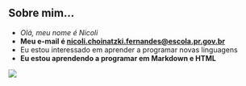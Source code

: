 ## Sobre mim...
- _Olá, meu nome é Nicoli_
- **Meu e-mail é nicoli.choinatzki.fernandes@escola.pr.gov.br**
- </i>Eu estou interessado em aprender a programar novas linguagens</i>
- <b>Eu estou aprendendo a programar em Markdown e HTML<b/>
  
![](https://img.shields.io/badge/Instagram-E4405F?style=for-the-badge&logo=instagram&logoColor=white)

